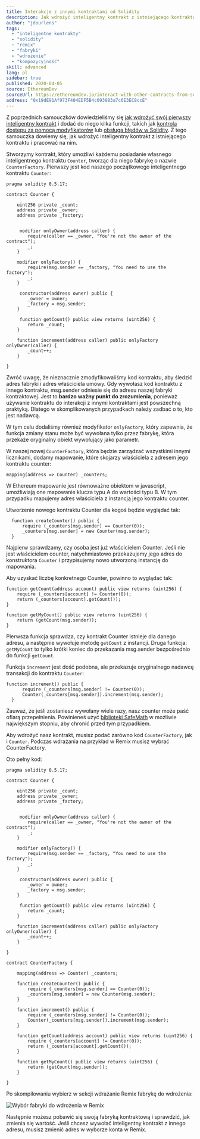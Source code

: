 ```yaml
---
title: Interakcje z innymi kontraktami od Solidity
description: Jak wdrożyć inteligentny kontrakt z istniejącego kontraktu i pracować na nim
author: "jdourlens"
tags:
  - "inteligentne kontrakty"
  - "solidity"
  - "remix"
  - "fabryki"
  - "wdrożenie"
  - "kompozycyjność"
skill: advanced
lang: pl
sidebar: true
published: 2020-04-05
source: EthereumDev
sourceUrl: https://ethereumdev.io/interact-with-other-contracts-from-solidity/
address: "0x19dE91Af973F404EDF5B4c093983a7c6E3EC8ccE"
---
```


Z poprzednich samouczków dowiedzieliśmy się [jak wdrożyć swój pierwszy inteligentny kontrakt](/developers/tutorials/deploying-your-first-smart-contract/) i dodać do niego kilka funkcji, takich jak <a href="https://ethereumdev.io/organize-your-code-and-control-access-to-your-smart-contract-with-modifiers/">kontrola dostępu za pomocą modyfikatorów</a> lub [obsługa błędów w Solidity](https://ethereumdev.io/handle-errors-in-solidity-with-require-and-revert/). Z tego samouczka dowiemy się, jak wdrożyć inteligentny kontrakt z istniejącego kontraktu i pracować na nim.

Stworzymy kontrakt, który umożliwi każdemu posiadanie własnego inteligentnego kontraktu `Counter`, tworząc dla niego fabrykę o nazwie `CounterFactory`. Pierwszy jest kod naszego początkowego inteligentnego kontraktu `Counter`:

```solidity
pragma solidity 0.5.17;

contract Counter {

    uint256 private _count;
    address private _owner;
    address private _factory;


     modifier onlyOwner(address caller) {
        require(caller == _owner, "You're not the owner of the contract");
        _;
    }

    modifier onlyFactory() {
        require(msg.sender == _factory, "You need to use the factory");
        _;
    }

     constructor(address owner) public {
        _owner = owner;
        _factory = msg.sender;
    }

     function getCount() public view returns (uint256) {
        return _count;
    }

    function increment(address caller) public onlyFactory onlyOwner(caller) {
        _count++;
    }

}
```

Zwróć uwagę, że nieznacznie zmodyfikowaliśmy kod kontraktu, aby śledzić adres fabryki i adres właściciela umowy. Gdy wywołasz kod kontraktu z innego kontraktu, msg.sender odniesie się do adresu naszej fabryki kontraktowej. Jest to **bardzo ważny punkt do zrozumienia**, ponieważ używanie kontraktu do interakcji z innymi kontraktami jest powszechną praktyką. Dlatego w skomplikowanych przypadkach należy zadbać o to, kto jest nadawcą.

W tym celu dodaliśmy również modyfikator `onlyFactory`, który zapewnia, że ​​funkcja zmiany stanu może być wywołana tylko przez fabrykę, która przekaże oryginalny obiekt wywołujący jako parametr.

W naszej nowej `CounterFactory`, która będzie zarządzać wszystkimi innymi licznikami, dodamy mapowanie, które skojarzy właściciela z adresem jego kontraktu counter:

```solidity
mapping(address => Counter) _counters;
```

W Ethereum mapowanie jest równoważne obiektom w javascript, umożliwiają one mapowanie klucza typu A do wartości typu B. W tym przypadku mapujemy adres właściciela z instancją jego kontraktu counter.

Utworzenie nowego kontraktu Counter dla kogoś będzie wyglądać tak:

```solidity
  function createCounter() public {
      require (_counters[msg.sender] == Counter(0));
      _counters[msg.sender] = new Counter(msg.sender);
  }
```

Najpierw sprawdzamy, czy osoba jest już właścicielem Counter. Jeśli nie jest właścicielem counter, natychmiastowo przekazujemy jego adres do konstruktora `Counter` i przypisujemy nowo utworzoną instancję do mapowania.

Aby uzyskać liczbę konkretnego Counter, powinno to wyglądać tak:

```solidity
function getCount(address account) public view returns (uint256) {
    require (_counters[account] != Counter(0));
    return (_counters[account].getCount());
}

function getMyCount() public view returns (uint256) {
    return (getCount(msg.sender));
}
```

Pierwsza funkcja sprawdza, czy kontrakt Counter istnieje dla danego adresu, a następnie wywołuje metodę `getCount` z instancji. Druga funkcja: `getMyCount` to tylko krótki koniec do przekazania msg.sender bezpośrednio do funkcji `getCount`.

Funkcja `increment` jest dość podobna, ale przekazuje oryginalnego nadawcę transakcji do kontraktu `Counter`:

```solidity
function increment() public {
      require (_counters[msg.sender] != Counter(0));
      Counter(_counters[msg.sender]).increment(msg.sender);
  }
```

Zauważ, że jeśli zostaniesz wywołany wiele razy, nasz counter może paść ofiarą przepełnienia. Powinieneś użyć [biblioteki SafeMath](https://ethereumdev.io/using-safe-math-library-to-prevent-from-overflows/) w możliwie największym stopniu, aby chronić przed tym przypadkiem.

Aby wdrożyć nasz kontrakt, musisz podać zarówno kod `CounterFactory`, jak i `Counter`. Podczas wdrażania na przykład w Remix musisz wybrać CounterFactory.

Oto pełny kod:

```solidity
pragma solidity 0.5.17;

contract Counter {

    uint256 private _count;
    address private _owner;
    address private _factory;


     modifier onlyOwner(address caller) {
        require(caller == _owner, "You're not the owner of the contract");
        _;
    }

    modifier onlyFactory() {
        require(msg.sender == _factory, "You need to use the factory");
        _;
    }

     constructor(address owner) public {
        _owner = owner;
        _factory = msg.sender;
    }

     function getCount() public view returns (uint256) {
        return _count;
    }

    function increment(address caller) public onlyFactory onlyOwner(caller) {
        _count++;
    }

}

contract CounterFactory {

    mapping(address => Counter) _counters;

    function createCounter() public {
        require (_counters[msg.sender] == Counter(0));
        _counters[msg.sender] = new Counter(msg.sender);
    }

    function increment() public {
        require (_counters[msg.sender] != Counter(0));
        Counter(_counters[msg.sender]).increment(msg.sender);
    }

    function getCount(address account) public view returns (uint256) {
        require (_counters[account] != Counter(0));
        return (_counters[account].getCount());
    }

    function getMyCount() public view returns (uint256) {
        return (getCount(msg.sender));
    }

}
```

Po skompilowaniu wybierz w sekcji wdrażanie Remix fabrykę do wdrożenia:

![Wybór fabryki do wdrożenia w Remix](../../../../../developers/tutorials/interact-with-other-contracts-from-solidity/counterfactory-deploy.png)

Następnie możesz pobawić się swoją fabryką kontraktową i sprawdzić, jak zmienia się wartość. Jeśli chcesz wywołać inteligentny kontrakt z innego adresu, musisz zmienić adres w wyborze konta w Remix.
